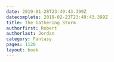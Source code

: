 ```yaml
---
date: 2019-01-28T23:49:43.399Z
datecomplete: 2019-02-23T23:49:43.399Z
title: The Gathering Storm
authorfirst: Robert
authorlast: Jordan
category: Fantasy
pages: 1120
layout: book
---
```


